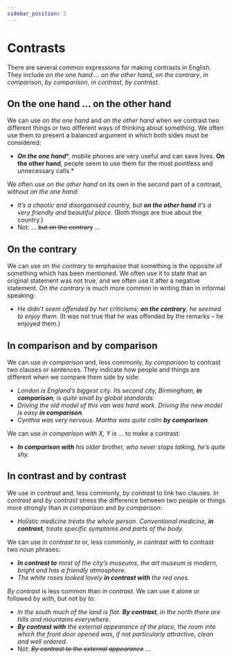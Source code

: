 ```yaml
---
sidebar_position: 3
---
```


# Contrasts

There are several common expressions for making contrasts in English. They include *on the one hand … on the other hand*, *on the contrary*, *in comparison*, *by comparison*, *in contrast*, *by contrast*.

## On the one hand … on the other hand

We can use *on the one hand* and *on the other hand* when we contrast two different things or two different ways of thinking about something. We often use them to present a balanced argument in which both sides must be considered:

- ***On the one hand****, mobile phones are very useful and can save lives. **On the other hand**, people seem to use them for the most pointless and unnecessary calls.*

We often use *on the other hand* on its own in the second part of a contrast, without *on the one hand*:

- *It’s a chaotic and disorganised country, but **on the other hand** it’s a very friendly and beautiful place.* (Both things are true about the country.)
- Not: … ~~but on the contrary~~ …

## On the contrary

We can use *on the contrary* to emphasise that something is the opposite of something which has been mentioned. We often use it to state that an original statement was not true, and we often use it after a negative statement. *On the contrary* is much more common in writing than in informal speaking:

- *He didn’t seem offended by her criticisms; **on the contrary**, he seemed to enjoy them.* (It was not true that he was offended by the remarks – he enjoyed them.)

## In comparison and by comparison

We can use *in comparison* and, less commonly, *by comparison* to contrast two clauses or sentences. They indicate how people and things are different when we compare them side by side:

- *London is England’s biggest city. Its second city, Birmingham, **in comparison**, is quite small by global standards.*
- *Driving the old model of this van was hard work. Driving the new model is easy **in comparison**.*
- *Cynthia was very nervous. Martha was quite calm **by comparison**.*

We can use *in comparison with X, Y is* … to make a contrast:

- ***In comparison with*** *his older brother, who never stops talking, he’s quite shy.*

## In contrast and by contrast

We use *in contrast* and, less commonly, *by contrast* to link two clauses. *In contrast* and *by contrast* stress the difference between two people or things more strongly than *in comparison* and *by comparison*:

- *Holistic medicine treats the whole person. Conventional medicine, **in contrast**, treats specific symptoms and parts of the body.*

We can use *in contrast to* or, less commonly, *in contrast with* to contrast two noun phrases:

- ***In contrast to*** *most of the city’s museums, the art museum is modern, bright and has a friendly atmosphere.*
- *The white roses looked lovely **in contrast with** the red ones.*

*By contrast* is less common than *in contrast*. We can use it alone or followed by *with*, but not by *to*:

- *In the south much of the land is flat. **By contrast**, in the north there are hills and mountains everywhere.*
- ***By contrast with*** *the external appearance of the place, the room into which the front door opened was, if not particularly attractive, clean and well ordered.*
- Not: *~~By contrast to the external appearance~~* …
